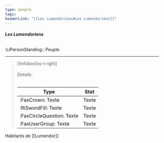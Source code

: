 ```yaml
---
type: peuple
tags:
headerLink: "[[Les Lumendoriens#Les Lumendoriens]]"
---
```

###### __Les Lumendoriens__
<span class="sub2">:LiPersonStanding:: Peuple</span>
___
> [!infobox|no-t right]
> ###### Details:
> | Type | Stat |
> | ---- | ---- |
> | :FasCrown: Texte   | Texte |
> | :RiSwordFill: Texte   | Texte |
> | :FasCircleQuestion: Texte   | Texte |
> |  :FasUserGroup: Texte   | Texte |


Habitants de [[Lumendor]]

